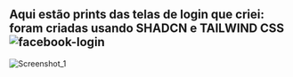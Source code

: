 Aqui estão prints das telas de login que criei:
foram criadas usando SHADCN e TAILWIND CSS
![facebook-login](https://github.com/Luiz-HQ/Login-Interface/assets/127171558/0702c06c-3ec0-4709-9228-df0f675126b4)
---------------------------------------------------------------------------------------------------------------------
![Screenshot_1](https://github.com/Luiz-HQ/Login-Interface/assets/127171558/b981b1e9-fbd8-4450-9edf-fd9e42397031)
